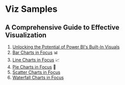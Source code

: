 # Viz Samples

## A Comprehensive Guide to Effective Visualization
1. [Unlocking the Potential of Power BI's Built-In Visuals](https://www.linkedin.com/pulse/unlocking-potential-power-bis-built-in-visuals-naji-el-kotob-sdi7f/)
1. [Bar Charts in Focus](https://www.linkedin.com/pulse/bar-charts-focus-comprehensive-guide-effective-naji-el-kotob-6lbqf/) 📊
1. [Line Charts in Focus](https://www.linkedin.com/pulse/line-charts-focus-comprehensive-guide-effective-naji-el-kotob-fwsnf) 📈
1. [Pie Charts in Focus](https://www.linkedin.com/pulse/pie-charts-focus-comprehensive-guide-effective-naji-el-kotob-g7h0f) 🍩
1. [Scatter Charts in Focus](https://www.linkedin.com/pulse/scatter-charts-focus-comprehensive-guide-effective-naji-el-kotob-tht0f)
1. [Waterfall Charts in Focus](https://www.linkedin.com/pulse/waterfall-charts-focus-comprehensive-guide-effective-naji-el-kotob-nuy4f/)

